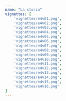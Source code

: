 ```yaml
---
name: "La storia"
vignettes: [
    'vignettes/e4v01.png',
    'vignettes/e4v02.png',
    'vignettes/e4v03.png',
    'vignettes/e4v04.png',
    'vignettes/e4v05.png',
    'vignettes/e4v06.png',
    'vignettes/e4v07.png',
    'vignettes/e4v08.png',
    'vignettes/e4v09.png',
    'vignettes/e4v10.png',
    'vignettes/e4v11.png',
    'vignettes/e4v12.png',
    'vignettes/e4v13.png',
    'vignettes/e4v14.png',
    'vignettes/e4v15.png',
    'vignettes/e4v16.png'
]
---
```

